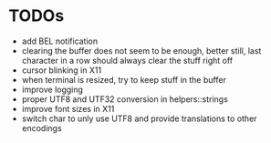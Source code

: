 # TODOs

- add BEL notification
- clearing the buffer does not seem to be enough, better still, last character in a row should always clear the stuff right off
- cursor blinking in X11
- when terminal is resized, try to keep stuff in the buffer
- improve logging
- proper UTF8 and UTF32 conversion in helpers::strings
- improve font sizes in X11
- switch char to unly use UTF8 and provide translations to other encodings
